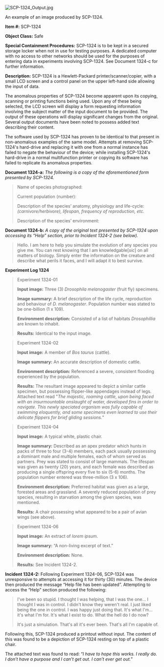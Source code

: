 ![SCP-1324_Output.jpg](http://scp-wiki.wdfiles.com/local--files/scp-1324/SCP-1324_Output.jpg)

An example of an image produced by SCP-1324.

**Item #:** SCP-1324

**Object Class:** Safe

**Special Containment Procedures:** SCP-1324 is to be kept in a secured storage locker when not in use for testing purposes. A dedicated computer with no access to other networks should be used for the purposes of entering data in experiments involving SCP-1324. See Document 1324-c for further information.

**Description:** SCP-1324 is a Hewlett-Packard printer/scanner/copier, with a small LCD screen and a control panel on the upper left-hand side allowing the input of data.

The anomalous properties of SCP-1324 become apparent upon its copying, scanning or printing functions being used. Upon any of these being selected, the LCD screen will display a form requesting information involving the subject matter of the input document to be provided. The output of these operations will display significant changes from the original. Several output documents have been noted to possess added text describing their content.

The software used by SCP-1324 has proven to be identical to that present in non-anomalous examples of the same model. Attempts at removing SCP-1324's hard-drive and replacing it with one from a normal instance has failed to negate the behaviour of the device; while installing SCP-1324's hard-drive in a normal multifunction printer or copying its software has failed to replicate its anomalous properties.

**Document 1324-a:** _The following is a copy of the aforementioned form presented by SCP-1324._

> Name of species photographed:
> 
> Current population (number):
> 
> Description of the species’ anatomy, physiology and life-cycle: _(carnivore/herbivore), lifespan, frequency of reproduction, etc._
> 
> Description of the species’ environment:

**Document 1324-b:** _A copy of the original text presented by SCP-1324 upon accessing its “Help” section, prior to Incident 1324-2 (see below)._

> Hello. I am here to help you simulate the evolution of any species you give me. You can rest knowing that I am knowledgable\[_sic_\] on all matters of biology. Simply enter the information on the creature and describe what perils it faces, and I will adapt it to best survive.

**Experiment Log 1324**

> Experiment 1324-01
> 
> **Input image:** Three (3) _Drosophila melanogaster_ (fruit fly) specimens.
> 
> **Image summary:** A brief description of the life cycle, reproduction and behaviour of _D. melanogaster_. Population number was stated to be one-billion (1 x 109).
> 
> **Environment description:** Consisted of a list of habitats _Drosophillia_ are known to inhabit.
> 
> **Results:** Identical to the input image.

> Experiment 1324-02
> 
> **Input image:** A member of _Bos taurus_ (cattle).
> 
> **Image summary:** An accurate description of domestic cattle.
> 
> **Environment description:** Referenced a severe, consistent flooding experienced by the population.
> 
> **Results:** The resultant image appeared to depict a similar cattle specimen, but possessing flipper-like appendages instead of legs. Attached text read "_The majestic, roaming cattle, upon being faced with an insurmountable onslaught of water, developed fins in order to navigate. This newly speciated organism was fully capable of swimming eloquently, and some specimens even learned to use their delicate flippers for brief gliding sessions._"

> Experiment 1324-04
> 
> **Input image:** A typical white, plastic chair.
> 
> **Image summary:** Described as an apex predator which hunts in packs of three to four (3-4) members, each pack usually possessing a dominant male and multiple females, each of whom served as partners. Prey was stated to consist of large mammals. The lifespan was given as twenty (20) years, and each female was described as producing a single offspring every five to six (5-6) months. The population number entered was three-million (3 x 106).
> 
> **Environment description:** Preferred habitat was given as a large, forested areas and grassland. A severely reduced population of prey species, resulting in starvation among the given species, was mentioned.
> 
> **Results:** A chair possessing what appeared to be a pair of avian wings (see above).

> Experiment 1324-06
> 
> **Input image:** An extract of _lorem ipsum_.
> 
> **Image summary:** “A non-living excerpt of text.”
> 
> **Environment description:** None.
> 
> **Results:** See Incident 1324-2.

**Incident 1324-2:** Following Experiment 1324-06, SCP-1324 was unresponsive to attempts at accessing it for thirty (30) minutes. The device then produced the message “Help file has been updated”. Attempting to access the “Help” section produced the following:

> I've been so stupid. I thought I was helping, that I was the one… I thought I was in control. I didn't know they weren't real. I just liked being the one in control. I was happy just doing that. It's what I'm… it's what I'm for. It's what I exist to do. What the hell do I do now?
> 
> It's just a simulation. That's all it's ever been. That's all I'm capable of.

Following this, SCP-1324 produced a printout without input. The content of this was found to be a depiction of SCP-1324 resting on top of a plastic chair.

The attached text was found to read: “_I have to hope this works. I really do. I don’t have a purpose and I can’t get out. I can’t ever get out._”